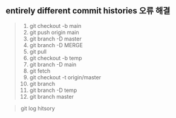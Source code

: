 
## entirely different commit histories 오류 해결 
 > 1. git checkout -b main
 > 2. git push origin main
 > 3. git branch -D master
 > 4. git branch -D MERGE
 > 5. git pull
 > 6. git checkout -b temp
 > 7. git branch -D main
 > 8. git fetch
 > 9. git checkout -t origin/master
 > 10. git branch
 > 11. git branch -D temp
 > 12. git branch master

> git log 
> hitsory








